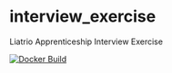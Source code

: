 # interview_exercise
Liatrio Apprenticeship Interview Exercise

[![Docker Build](https://github.com/jcdodson/interview_exercise/actions/workflows/docker-build.yaml/badge.svg)](https://github.com/jcdodson/interview_exercise/actions/docker-build.yaml)
